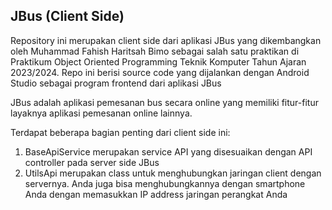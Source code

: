 JBus (Client Side)
-

Repository ini merupakan client side dari aplikasi JBus yang dikembangkan oleh Muhammad Fahish Haritsah Bimo sebagai salah satu praktikan di Praktikum Object Oriented Programming Teknik Komputer Tahun Ajaran 2023/2024. Repo ini berisi source code yang dijalankan dengan Android Studio sebagai program frontend dari aplikasi JBus

JBus adalah aplikasi pemesanan bus secara online yang memiliki fitur-fitur layaknya aplikasi pemesanan online lainnya.

Terdapat beberapa bagian penting dari client side ini:
1. BaseApiService merupakan service API yang disesuaikan dengan API controller pada server side JBus
2. UtilsApi merupakan class untuk menghubungkan jaringan client dengan servernya. Anda juga bisa menghubungkannya dengan smartphone Anda dengan memasukkan IP address jaringan perangkat Anda
